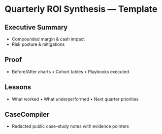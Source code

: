 # Quarterly ROI Synthesis — Template

## Executive Summary
- Compounded margin & cash impact
- Risk posture & mitigations

## Proof
- Before/After charts • Cohort tables • Playbooks executed

## Lessons
- What worked • What underperformed • Next quarter priorities

## CaseCompiler
- Redacted public case-study notes with evidence pointers
